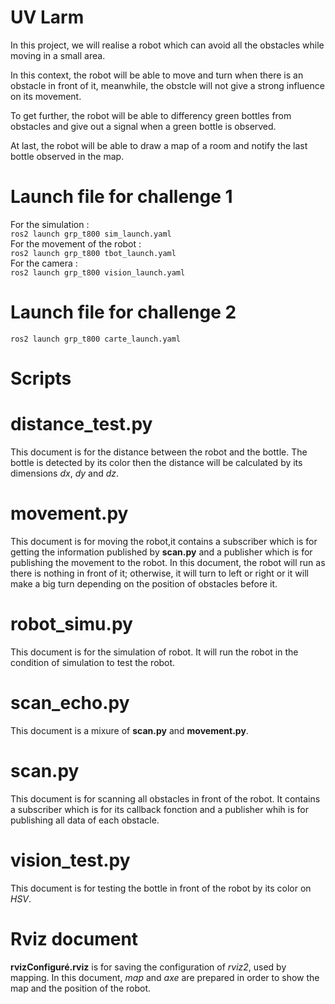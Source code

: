 # UV Larm
In this project, we will realise a robot which can avoid all the obstacles while moving in a small area.

In this context, the robot will be able to move and turn when there is an obstacle in front of it, meanwhile, the obstcle will not give a strong influence on its movement.

To get further, the robot will be able to differency green bottles from obstacles and give out a signal when a green bottle is observed.

At last, the robot will be able to draw a map of a room and notify the last bottle observed in the map.

# Launch file for challenge 1
For the simulation :  
`ros2 launch grp_t800 sim_launch.yaml`  
For the movement of the robot :  
`ros2 launch grp_t800 tbot_launch.yaml`  
For the camera :  
`ros2 launch grp_t800 vision_launch.yaml`

# Launch file for challenge 2
`ros2 launch grp_t800 carte_launch.yaml`

# Scripts
# distance_test.py
This document is for the distance between the robot and the bottle. The bottle is detected by its color then the distance will be calculated by its dimensions *dx*, *dy* and *dz*.
# movement.py
This document is for moving the robot,it contains a subscriber which is for getting the information published by **scan.py** and a publisher which is for publishing the movement to the robot. In this document, the robot will run as there is nothing in front of it; otherwise, it will turn to left or right or it will make a big turn depending on the position of obstacles before it.
# robot_simu.py
This document is for the simulation of robot. It will run the robot in the condition of simulation to test the robot.
# scan_echo.py
This document is a mixure of **scan.py** and **movement.py**.
# scan.py
This document is for scanning all obstacles in front of the robot. It contains a subscriber which is for its callback fonction and a publisher whih is for publishing all data of each obstacle.
# vision_test.py
This document is for testing the bottle in front of the robot by its color on *HSV*. 

# Rviz document
**rvizConfiguré.rviz** is for saving the configuration of *rviz2*, used by mapping. In this document, *map* and *axe* are prepared in order to show the map and the position of the robot.


